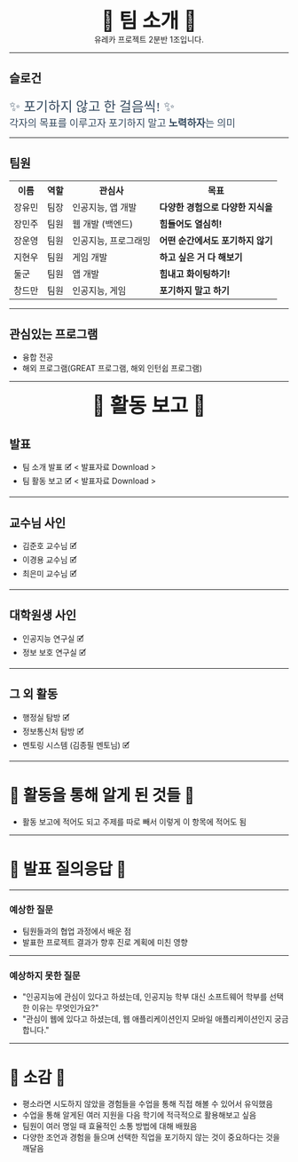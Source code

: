 <div align="center" style="font-size: 36px; font-weight: bold;">
💛 팀 소개 💛
</div>
<div align = "center">
유레카 프로젝트 2분반 1조입니다.
</div>

---

## 슬로건
<link href="https://fonts.googleapis.com/css2?family=Playfair+Display&family=Roboto&family=Lobster&display=swap" rel="stylesheet">

<div style="font-family: 'Lobster', cursive; font-size: 24px; color: #34495e;">
✨ 포기하지 않고 한 걸음씩! ✨
</div>

<div style="font-family: 'Roboto', sans-serif; font-size: 18px; color: #34495e;">
각자의 목표를 이루고자 포기하지 말고 <strong>노력하자</strong>는 의미
</div>


---

## 팀원
<table>
  <tr>
    <th>이름</th>
    <th>역할</th>
    <th>관심사</th>
    <th>목표</th>
  </tr>
  <tr>
    <td>장유민</td>
    <td>팀장</td>
    <td>인공지능, 앱 개발</td>
    <td><strong>다양한 경험으로 다양한 지식을</strong></td>
  </tr>
  <tr>
    <td>장민주</td>
    <td>팀원</td>
    <td>웹 개발 (백엔드)</td>
    <td><strong>힘들어도 열심히!</strong></td>
  </tr>
  <tr>
    <td>장운영</td>
    <td>팀원</td>
    <td>인공지능, 프로그래밍</td>
    <td><strong>어떤 순간에서도 포기하지 않기</strong></td>
  </tr>
  <tr>
    <td>지현우</td>
    <td>팀원</td>
    <td>게임 개발</td>
    <td><strong>하고 싶은 거 다 해보기</strong></td>
  </tr>
  <tr>
    <td>둘군</td>
    <td>팀원</td>
    <td>앱 개발</td>
    <td><strong>힘내고 화이팅하기!</strong></td>
  </tr>
  <tr>
    <td>창드만</td>
    <td>팀원</td>
    <td>인공지능, 게임</td>
    <td><strong>포기하지 말고 하기</strong></td>
  </tr>
</table>
 

---

## 관심있는 프로그램
- 융합 전공
- 해외 프로그램(GREAT 프로그램, 해외 인턴쉽 프로그램)

---

<div align="center" style="font-size: 36px; font-weight: bold;">
💛 활동 보고 💛
</div>

## 발표
- 팀 소개 발표 🗹  < 발표자료 Download >
- 팀 활동 보고 🗹  < 발표자료 Download >

---

## 교수님 사인
- 김준호 교수님 🗹 
- 이경용 교수님 🗹 
- 최은미 교수님 🗹 

---

## 대학원생 사인
- 인공지능 연구실 🗹 
- 정보 보호 연구실 🗹 

---

## 그 외 활동
- 행정실 탐방 🗹 
- 정보통신처 탐방 🗹 
- 멘토링 시스템 (김종필 멘토님) 🗹 

---

# 💛 활동을 통해 알게 된 것들 💛
- 활동 보고에 적어도 되고 주제를 따로 빼서 이렇게 이 항목에 적어도 됨

---

# 💛 발표 질의응답 💛

---

### 예상한 질문
- 팀원들과의 협업 과정에서 배운 점
- 발표한 프로젝트 결과가 향후 진로 계획에 미친 영향

---

### 예상하지 못한 질문
- "인공지능에 관심이 있다고 하셨는데, 인공지능 학부 대신 소프트웨어 학부를 선택한 이유는 무엇인가요?"
- "관심이 웹에 있다고 하셨는데, 웹 애플리케이션인지 모바일 애플리케이션인지 궁금합니다."

---

# 💛 소감 💛
- 평소라면 시도하지 않았을 경험들을 수업을 통해 직접 해볼 수 있어서 유익했음
- 수업을 통해 알게된 여러 지원을 다음 학기에 적극적으로 활용해보고 싶음
- 팀원이 여러 명일 때 효율적인 소통 방법에 대해 배웠음
- 다양한 조언과 경험을 들으며 선택한 직업을 포기하지 않는 것이 중요하다는 것을 깨달음

